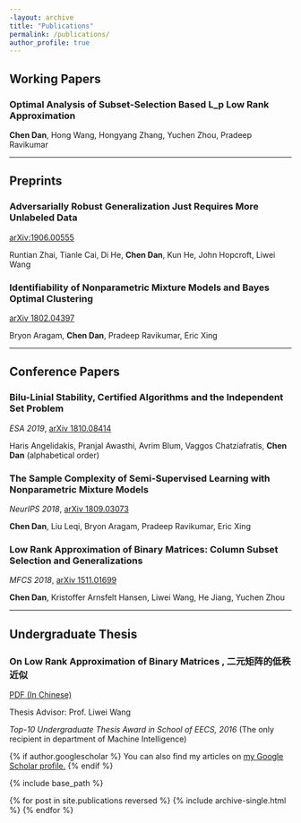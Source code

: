 ```yaml
---
-layout: archive
title: "Publications"
permalink: /publications/
author_profile: true
---
```

## Working Papers

### Optimal Analysis of Subset-Selection Based L_p Low Rank Approximation

**Chen Dan**, Hong Wang, Hongyang Zhang, Yuchen Zhou, Pradeep Ravikumar

---
## Preprints

### Adversarially Robust Generalization Just Requires More Unlabeled Data

[arXiv:1906.00555](https://arxiv.org/abs/1906.00555)

Runtian Zhai, Tianle Cai, Di He, **Chen Dan**, Kun He, John Hopcroft, Liwei Wang

### Identifiability of Nonparametric Mixture Models and Bayes Optimal Clustering

[arXiv 1802.04397](https://arxiv.org/abs/1802.04397)

Bryon Aragam, **Chen Dan**, Pradeep Ravikumar, Eric Xing

---

## Conference Papers

### Bilu-Linial Stability, Certified Algorithms and the Independent Set Problem

*ESA 2019*,  [arXiv 1810.08414](https://arxiv.org/abs/1810.08414)

Haris Angelidakis, Pranjal Awasthi, Avrim Blum, Vaggos Chatziafratis, **Chen Dan** (alphabetical order)

### The Sample Complexity of Semi-Supervised Learning with Nonparametric Mixture Models

*NeurIPS 2018*, [arXiv 1809.03073](https://arxiv.org/abs/1809.03073)

**Chen Dan**, Liu Leqi, Bryon Aragam, Pradeep Ravikumar, Eric Xing

### Low Rank Approximation of Binary Matrices: Column Subset Selection and Generalizations

*MFCS 2018*, [arXiv 1511.01699](https://arxiv.org/abs/1511.01699)

**Chen Dan**, Kristoffer Arnsfelt Hansen, Liwei Wang, He Jiang, Yuchen Zhou

---

## Undergraduate Thesis

### On Low Rank Approximation of Binary Matrices , 二元矩阵的低秩近似

[PDF (In Chinese)](https://chendancmu.github.io/files/pkuthss.pdf)

Thesis Advisor: Prof. Liwei Wang

*Top-10 Undergraduate Thesis Award in School of EECS, 2016*
(The only recipient in department of Machine Intelligence)

{% if author.googlescholar %}
  You can also find my articles on <u><a href="{{author.googlescholar}}">my Google Scholar profile</a>.</u>
{% endif %}

{% include base_path %}

{% for post in site.publications reversed %}
  {% include archive-single.html %}
{% endfor %}

